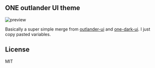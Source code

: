 ## ONE outlander UI theme

![preview](http://i.imgur.com/4dJeKvw.png)

Basically a super simple merge
from [outlander-ui](https://github.com/mthadley/outlander-ui) and [one-dark-ui](https://github.com/atom/one-dark-ui).
I just copy pasted variables.

## License

MIT
